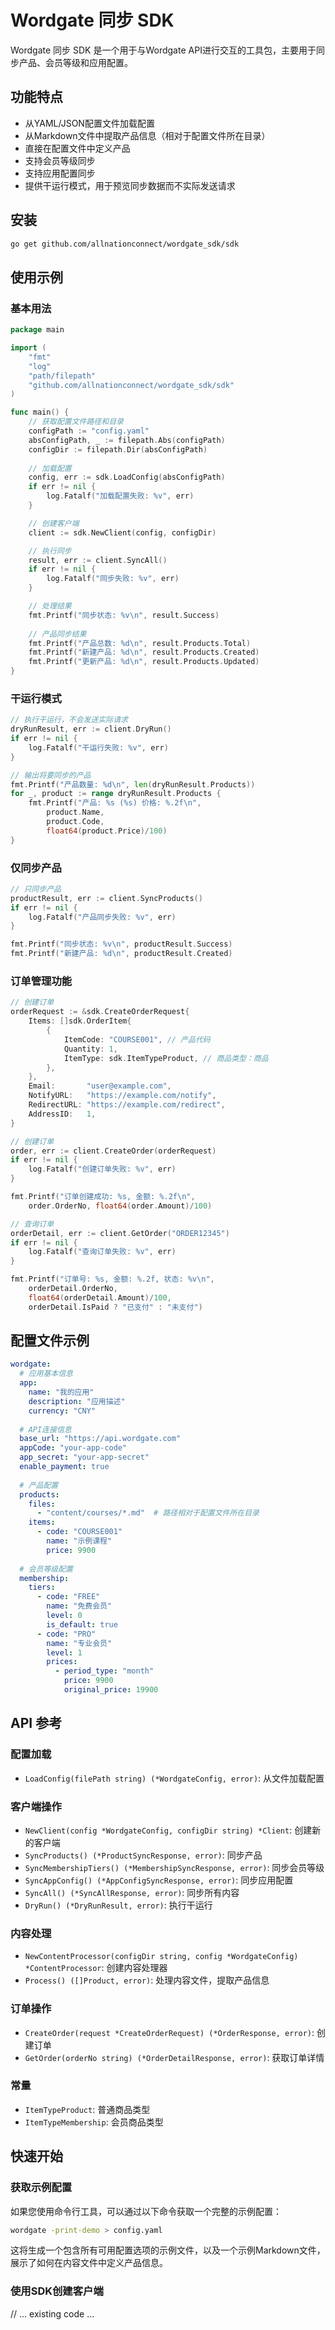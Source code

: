 # Wordgate 同步 SDK

Wordgate 同步 SDK 是一个用于与Wordgate API进行交互的工具包，主要用于同步产品、会员等级和应用配置。

## 功能特点

- 从YAML/JSON配置文件加载配置
- 从Markdown文件中提取产品信息（相对于配置文件所在目录）
- 直接在配置文件中定义产品
- 支持会员等级同步
- 支持应用配置同步
- 提供干运行模式，用于预览同步数据而不实际发送请求

## 安装

```bash
go get github.com/allnationconnect/wordgate_sdk/sdk
```

## 使用示例

### 基本用法

```go
package main

import (
    "fmt"
    "log"
    "path/filepath"
    "github.com/allnationconnect/wordgate_sdk/sdk"
)

func main() {
    // 获取配置文件路径和目录
    configPath := "config.yaml"
    absConfigPath, _ := filepath.Abs(configPath)
    configDir := filepath.Dir(absConfigPath)
    
    // 加载配置
    config, err := sdk.LoadConfig(absConfigPath)
    if err != nil {
        log.Fatalf("加载配置失败: %v", err)
    }

    // 创建客户端
    client := sdk.NewClient(config, configDir)

    // 执行同步
    result, err := client.SyncAll()
    if err != nil {
        log.Fatalf("同步失败: %v", err)
    }

    // 处理结果
    fmt.Printf("同步状态: %v\n", result.Success)
    
    // 产品同步结果
    fmt.Printf("产品总数: %d\n", result.Products.Total)
    fmt.Printf("新建产品: %d\n", result.Products.Created)
    fmt.Printf("更新产品: %d\n", result.Products.Updated)
}
```

### 干运行模式

```go
// 执行干运行，不会发送实际请求
dryRunResult, err := client.DryRun()
if err != nil {
    log.Fatalf("干运行失败: %v", err)
}

// 输出将要同步的产品
fmt.Printf("产品数量: %d\n", len(dryRunResult.Products))
for _, product := range dryRunResult.Products {
    fmt.Printf("产品: %s (%s) 价格: %.2f\n", 
        product.Name, 
        product.Code, 
        float64(product.Price)/100)
}
```

### 仅同步产品

```go
// 只同步产品
productResult, err := client.SyncProducts()
if err != nil {
    log.Fatalf("产品同步失败: %v", err)
}

fmt.Printf("同步状态: %v\n", productResult.Success)
fmt.Printf("新建产品: %d\n", productResult.Created)
```

### 订单管理功能

```go
// 创建订单
orderRequest := &sdk.CreateOrderRequest{
    Items: []sdk.OrderItem{
        {
            ItemCode: "COURSE001", // 产品代码
            Quantity: 1,
            ItemType: sdk.ItemTypeProduct, // 商品类型：商品
        },
    },
    Email:       "user@example.com",
    NotifyURL:   "https://example.com/notify",
    RedirectURL: "https://example.com/redirect",
    AddressID:   1,
}

// 创建订单
order, err := client.CreateOrder(orderRequest)
if err != nil {
    log.Fatalf("创建订单失败: %v", err)
}

fmt.Printf("订单创建成功: %s, 金额: %.2f\n", 
    order.OrderNo, float64(order.Amount)/100)

// 查询订单
orderDetail, err := client.GetOrder("ORDER12345")
if err != nil {
    log.Fatalf("查询订单失败: %v", err)
}

fmt.Printf("订单号: %s, 金额: %.2f, 状态: %v\n", 
    orderDetail.OrderNo,
    float64(orderDetail.Amount)/100,
    orderDetail.IsPaid ? "已支付" : "未支付")
```

## 配置文件示例

```yaml
wordgate:
  # 应用基本信息
  app:
    name: "我的应用"
    description: "应用描述"
    currency: "CNY"
  
  # API连接信息
  base_url: "https://api.wordgate.com"  
  appCode: "your-app-code"
  app_secret: "your-app-secret"
  enable_payment: true
  
  # 产品配置
  products:
    files:
      - "content/courses/*.md"  # 路径相对于配置文件所在目录
    items:
      - code: "COURSE001"
        name: "示例课程"
        price: 9900
  
  # 会员等级配置
  membership:
    tiers:
      - code: "FREE"
        name: "免费会员"
        level: 0
        is_default: true
      - code: "PRO"
        name: "专业会员"
        level: 1
        prices:
          - period_type: "month"
            price: 9900
            original_price: 19900
```

## API 参考

### 配置加载

- `LoadConfig(filePath string) (*WordgateConfig, error)`: 从文件加载配置

### 客户端操作

- `NewClient(config *WordgateConfig, configDir string) *Client`: 创建新的客户端
- `SyncProducts() (*ProductSyncResponse, error)`: 同步产品
- `SyncMembershipTiers() (*MembershipSyncResponse, error)`: 同步会员等级
- `SyncAppConfig() (*AppConfigSyncResponse, error)`: 同步应用配置
- `SyncAll() (*SyncAllResponse, error)`: 同步所有内容
- `DryRun() (*DryRunResult, error)`: 执行干运行

### 内容处理

- `NewContentProcessor(configDir string, config *WordgateConfig) *ContentProcessor`: 创建内容处理器
- `Process() ([]Product, error)`: 处理内容文件，提取产品信息

### 订单操作

- `CreateOrder(request *CreateOrderRequest) (*OrderResponse, error)`: 创建订单
- `GetOrder(orderNo string) (*OrderDetailResponse, error)`: 获取订单详情

### 常量

- `ItemTypeProduct`: 普通商品类型
- `ItemTypeMembership`: 会员商品类型

## 快速开始

### 获取示例配置

如果您使用命令行工具，可以通过以下命令获取一个完整的示例配置：

```bash
wordgate -print-demo > config.yaml
```

这将生成一个包含所有可用配置选项的示例文件，以及一个示例Markdown文件，展示了如何在内容文件中定义产品信息。

### 使用SDK创建客户端

// ... existing code ... 